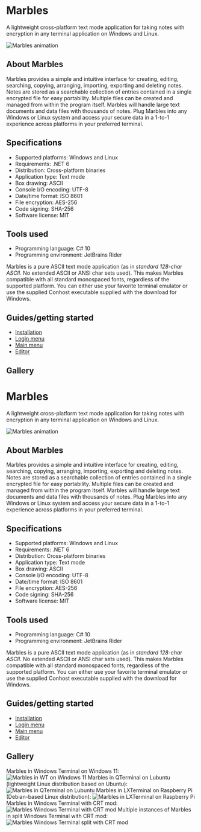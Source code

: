 # Marbles
A lightweight cross-platform text mode application for taking notes with encryption in any terminal application on Windows and Linux.

![Marbles animation](marbles.gif)


## About Marbles
Marbles provides a simple and intuitive interface for creating, editing, searching, copying, arranging, importing, exporting and deleting notes. Notes are stored as a searchable collection of entries contained in a single encrypted file for easy portability. Multiple files can be created and managed from within the program itself. Marbles will handle large text documents and data files with thousands of notes. Plug Marbles into any Windows or Linux system and access your secure data in a 1-to-1 experience across platforms in your preferred terminal.

## Specifications
- Supported platforms: Windows and Linux
- Requirements: .NET 6
- Distribution: Cross-platform binaries
- Application type: Text mode
- Box drawing: ASCII
- Console I/O encoding: UTF-8
- Date/time format: ISO 8601
- File encryption: AES-256
- Code signing: SHA-256
- Software license: MIT

## Tools used
- Programming language: C# 10
- Programming environment: JetBrains Rider

Marbles is a pure ASCII text mode application (as in _standard 128-char ASCII_. No extended ASCII or ANSI char sets used). This makes Marbles compatible with all standard monospaced fonts, regardless of the supported platform. You can either use your favorite terminal emulator or use the supplied Conhost executable supplied with the download for Windows.

## Guides/getting started
- [Installation](Guide-to-installation.md)
- [Login menu](Guide-to-login-menu.md)
- [Main menu](Guide-to-main-menu.md)
- [Editor](Guide-to-editor.md)

## Gallery
# Marbles
A lightweight cross-platform text mode application for taking notes with encryption in any terminal application on Windows and Linux.

![Marbles animation](marbles.gif)


## About Marbles
Marbles provides a simple and intuitive interface for creating, editing, searching, copying, arranging, importing, exporting and deleting notes. Notes are stored as a searchable collection of entries contained in a single encrypted file for easy portability. Multiple files can be created and managed from within the program itself. Marbles will handle large text documents and data files with thousands of notes. Plug Marbles into any Windows or Linux system and access your secure data in a 1-to-1 experience across platforms in your preferred terminal.

## Specifications
- Supported platforms: Windows and Linux
- Requirements: .NET 6
- Distribution: Cross-platform binaries
- Application type: Text mode
- Box drawing: ASCII
- Console I/O encoding: UTF-8
- Date/time format: ISO 8601
- File encryption: AES-256
- Code signing: SHA-256
- Software license: MIT

## Tools used
- Programming language: C# 10
- Programming environment: JetBrains Rider

Marbles is a pure ASCII text mode application (as in _standard 128-char ASCII_. No extended ASCII or ANSI char sets used). This makes Marbles compatible with all standard monospaced fonts, regardless of the supported platform. You can either use your favorite terminal emulator or use the supplied Conhost executable supplied with the download for Windows.

## Guides/getting started
- [Installation](Guide-to-installation.md)
- [Login menu](Guide-to-login-menu.md)
- [Main menu](Guide-to-main-menu.md)
- [Editor](Guide-to-editor.md)

## Gallery

Marbles in Windows Terminal on Windows 11:
![Marbles in WT on Windows 11](marbles-wt-win11.jpg)
Marbles in QTerminal on Lubuntu (lightweight Linux distribution based on Ubuntu):
![Marbles in QTerminal on Lubuntu](marbles-qterminal.jpg)
Marbles in LXTerminal on Raspberry Pi (Debian-based Linux distribution):
![Marbles in LXTerminal on Raspberry Pi](marbles-lxterminal.jpg)
Marbles in Windows Terminal with CRT mod:
![Marbles Windows Terminal with CRT mod](marbles-crt.gif)
Multiple instances of Marbles in split Windows Terminal with CRT mod:
![Marbles Windows Terminal split with CRT mod](marbles-wt-crt-mod.jpg)

